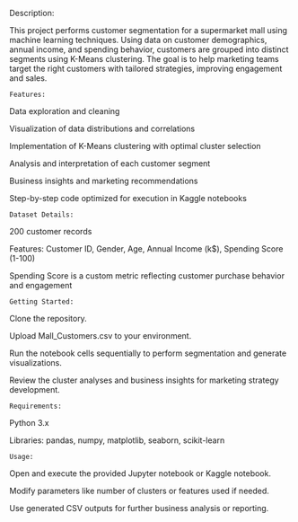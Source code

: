 Description:

This project performs customer segmentation for a supermarket mall using machine learning techniques. Using data on customer demographics, annual income, and spending behavior, customers are grouped into distinct segments using K-Means clustering. The goal is to help marketing teams target the right customers with tailored strategies, improving engagement and sales.

    Features:

Data exploration and cleaning

Visualization of data distributions and correlations

Implementation of K-Means clustering with optimal cluster selection

Analysis and interpretation of each customer segment

Business insights and marketing recommendations

Step-by-step code optimized for execution in Kaggle notebooks

    Dataset Details:
    
200 customer records

Features: Customer ID, Gender, Age, Annual Income (k$), Spending Score (1-100)

Spending Score is a custom metric reflecting customer purchase behavior and engagement

    Getting Started:
    
Clone the repository.

Upload Mall_Customers.csv to your environment.

Run the notebook cells sequentially to perform segmentation and generate visualizations.

Review the cluster analyses and business insights for marketing strategy development.

    Requirements:
    
Python 3.x

Libraries: pandas, numpy, matplotlib, seaborn, scikit-learn

    Usage:
    
Open and execute the provided Jupyter notebook or Kaggle notebook.

Modify parameters like number of clusters or features used if needed.

Use generated CSV outputs for further business analysis or reporting.
